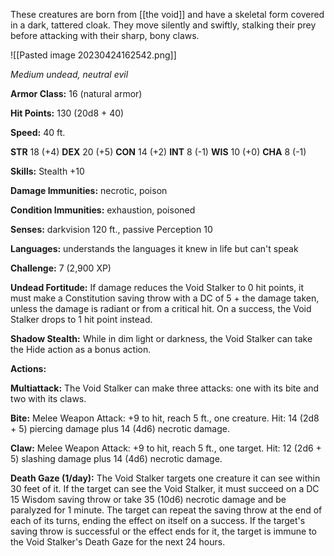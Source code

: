 These creatures are born from [[the void]] and have a skeletal form covered in a dark, tattered cloak. They move silently and swiftly, stalking their prey before attacking with their sharp, bony claws.

![[Pasted image 20230424162542.png]]

_Medium undead, neutral evil_

**Armor Class:** 16 (natural armor)

**Hit Points:** 130 (20d8 + 40)

**Speed:** 40 ft.

**STR** 18 (+4) **DEX** 20 (+5) **CON** 14 (+2) **INT** 8 (-1) **WIS** 10 (+0) **CHA** 8 (-1)

**Skills:** Stealth +10

**Damage Immunities:** necrotic, poison

**Condition Immunities:** exhaustion, poisoned

**Senses:** darkvision 120 ft., passive Perception 10

**Languages:** understands the languages it knew in life but can't speak

**Challenge:** 7 (2,900 XP)

**Undead Fortitude:** If damage reduces the Void Stalker to 0 hit points, it must make a Constitution saving throw with a DC of 5 + the damage taken, unless the damage is radiant or from a critical hit. On a success, the Void Stalker drops to 1 hit point instead.

**Shadow Stealth:** While in dim light or darkness, the Void Stalker can take the Hide action as a bonus action.

**Actions:**

**Multiattack:** The Void Stalker can make three attacks: one with its bite and two with its claws.

**Bite:** Melee Weapon Attack: +9 to hit, reach 5 ft., one creature. Hit: 14 (2d8 + 5) piercing damage plus 14 (4d6) necrotic damage.

**Claw:** Melee Weapon Attack: +9 to hit, reach 5 ft., one target. Hit: 12 (2d6 + 5) slashing damage plus 14 (4d6) necrotic damage.

**Death Gaze (1/day):** The Void Stalker targets one creature it can see within 30 feet of it. If the target can see the Void Stalker, it must succeed on a DC 15 Wisdom saving throw or take 35 (10d6) necrotic damage and be paralyzed for 1 minute. The target can repeat the saving throw at the end of each of its turns, ending the effect on itself on a success. If the target's saving throw is successful or the effect ends for it, the target is immune to the Void Stalker's Death Gaze for the next 24 hours.